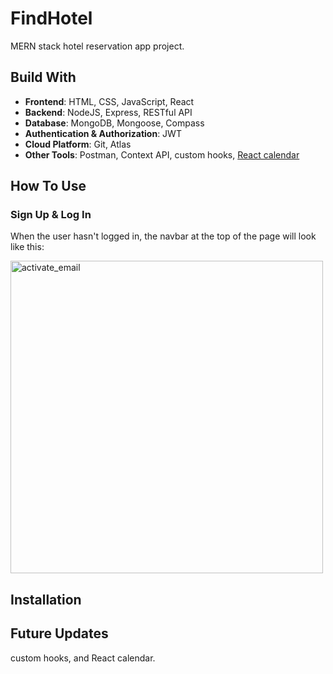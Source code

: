 # FindHotel
MERN stack hotel reservation app project. 

## Build With
* __Frontend__: HTML, CSS, JavaScript, React
* __Backend__: NodeJS, Express, RESTful API
* __Database__: MongoDB, Mongoose, Compass
* __Authentication & Authorization__: JWT
* __Cloud Platform__: Git, Atlas
* __Other Tools__: Postman, Context API, custom hooks, [React calendar](https://github.com/hypeserver/react-date-range)

## How To Use
### Sign Up & Log In
When the user hasn't logged in, the navbar at the top of the page will look like this:
<div>
  <img src="https://github.com/wjc0326/FindHotel/blob/main/readme_img/activeaccount_email.png" alt="activate_email" width="500">
</div>


## Installation

## Future Updates
custom hooks, and React calendar.
